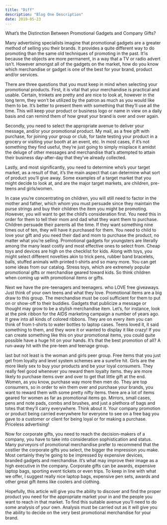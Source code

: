 ```yaml
---
title: "Diff"
description: "Blog One Description"
date: 2019-05-23
---
```


What’s the Distinction Between Promotional Gadgets and Company Gifts?

Many advertising specialists imagine that promotional gadgets are a greater method of selling you their brands. It provides a quite different way to do promoting than the same old techniques of promoting in the past. It’is because the objects are more permanent, in a way that a TV or radio advert isn’t. However amongst all of the gadgets on the market, how do you know which merchandise or gadget is one of the best for your brand, product and/or services.

There are three questions that you must keep in mind when selecting your promotional products. First, it is vital that your merchandise is practical and usable. Certain, trinkets are pretty and are nice to look at, however in the long term, they won’t be utilized by the patron as much as you would like them to be. It’s better to present them with something that they’ll use all the time. This will keep your product or business logo or name in view on a daily basis and can remind them of how great your brand is over and over again.

Secondly, you need to select the appropriate avenue to deliver your message, and/or your promotional product. My mail, as a free gift with purchase, for joining your group or club, for taste testing your product in a grocery or visiting your booth at an event, etc. In most cases, if it’s not something they find useful, they’re just going to simply misplace it amidst the deluge of other messages and merchandise that’s attempted to attain their business day-after-day that they’ve already collected.

Lastly, and most significantly, you need to determine who’s your target market, as a result of that, it’s the main aspect that can determine what sort of product you’ll give away. Some examples of a target market that you might decide to look at, and are the major target markets, are children, pre-teens and girls/women.

In case you’re concentrating on children, you will still need to factor in the mother and father, which whom you must persuade since they maintain the purse strings and buy their children the item you might be promoting. However, you will want to get the child’s consideration first. You need this in order for them to tell their mom and dad what they want them to purchase. Children persuade their parents all the time. If they want something nine times out of ten, they will have it purchased for them. You need to child to love your gift and you need their dad and mom to purchase the product, no matter what you’re selling. Promotional gadgets for youngsters are literally among the many least costly and most effective ones to select from. Cheap toys and devices are high on the checklist for kids. Along with toys, you might select different novelties akin to trick pens, rubber band bracelets, balls, stuffed animals with printed t-shirts and so many more. You can get some ideas from our catalog. Stress toys, which are extremely popular promotional gifts or merchandise geared toward kids. So think children when coming up with promotional items or gifts.

Next we have the pre-teenagers and teenagers. who LOVE free giveaways. Just think of your own teens and what they love. Promotional items are a big draw to this group. The merchandise must be cool sufficient for them to put on or show-off to their buddies. Gadgets that publicize a message or thought may grow to be a stylish merchandise item. Let’s, for instance, look at the pink ribbon for the AIDS marketing campaign a number of years ago. It grew into all kinds of colored ribbons. They are on every item you can think of from t-shirts to water bottles to laptop cases. Teens loved it, it said something to them, and they wore it or wanted to display it like crazy! If you can create something like this on your promotional items, you could quite possible have a huge hit on your hands. It’s that the best promotion of all? A run-away hit with the pre-teen and teenage group.

last but not least is the woman and girls peer group. Free items that you just get from loyalty and level system schemes are a surefire hit. Girls are the more likely sex to buy your products and be your loyal consumers. They really feel good whenever you reward them loyalty items. they are more likely to purchase items over and over to get that little gift at the end. Women, as you know, purchase way more then men do. They are top consumers, so in order to win them over and purchase your brands, you want to reward them with some pretty nifty items. there are a lot of items geared for women as far as promotional items go. Mirrors, small cases, pens and note pads, combs and brushes, and just a plethora of bags and totes that they’ll carry everywhere. Think about it. Your company promotion or product being carried everywhere for everyone to see on a free bag you gave to a customer or client for being loyal or for making a purchase. Priceless advertising!

Now for corporate gifts, you need to reach the decision-makers of a company, you have to take into consideration sophistication and status. Many purveyors of promotional merchandise prefer to recommend that the costlier the corporate gifts you select, the bigger the impression you make. Most certainly they’re going to be impressed by expensive devices, branded gadgets and merchandise. It’s what may improve their image as a high executive in the company. Corporate gifts can be awards, expensive laptop bags, sporting event tickets or even trips. To keep in line with what we offer, I suggest really nice laptop bags, expensive pen sets, awards and other great gift items like coolers and clothing.

Hopefully, this article will give you the ability to discover and find the proper product you need for the appropriate market your in and the people you want to reach in that market. To find this suitable avenue you’ll need to do some analysis of your own. Analysis must be carried out as it will give you the ability to decide on the very best promotional merchandise for your brand.
